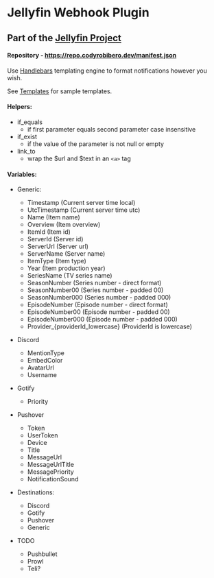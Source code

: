 # Jellyfin Webhook Plugin 
## Part of the [Jellyfin Project](https://jellyfin.org)

#### Repository - https://repo.codyrobibero.dev/manifest.json

Use [Handlebars](https://handlebarsjs.com/guide/) templating engine to format notifications however you wish.

See [Templates](Jellyfin.Plugin.Webhook/Templates) for sample templates.

#### Helpers:

- if_equals
    - if first parameter equals second parameter case insensitive
- if_exist
    - if the value of the parameter is not null or empty
- link_to
    - wrap the $url and $text in an `<a>` tag

#### Variables:

- Generic:
    - Timestamp (Current server time local)
    - UtcTimestamp (Current server time utc)
    - Name (Item name)
    - Overview (Item overview)
    - ItemId (Item id)
    - ServerId (Server id)
    - ServerUrl (Server url)
    - ServerName (Server name)
    - ItemType (Item type)
    - Year (Item production year)
    - SeriesName (TV series name)
    - SeasonNumber (Series number - direct format)
    - SeasonNumber00 (Series number - padded 00)
    - SeasonNumber000 (Series number - padded 000)
    - EpisodeNumber (Episode number - direct format)
    - EpisodeNumber00 (Episode number - padded 00)
    - EpisodeNumber000 (Episode number - padded 000)
    - Provider_{providerId_lowercase} (ProviderId is lowercase)

- Discord
    - MentionType
    - EmbedColor
    - AvatarUrl
    - Username
- Gotify
    - Priority
- Pushover
    - Token
    - UserToken
    - Device
    - Title
    - MessageUrl
    - MessageUrlTitle
    - MessagePriority
    - NotificationSound

- Destinations:
    - Discord
    - Gotify
    - Pushover
    - Generic


- TODO
    - Pushbullet
    - Prowl
    - Teli?
